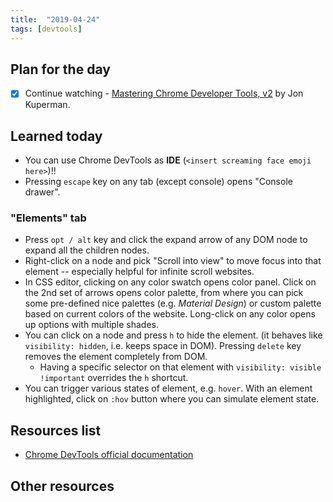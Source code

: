 ```yaml
---
title:  "2019-04-24"
tags: [devtools]
---
```


## Plan for the day

- [x] Continue watching - [Mastering Chrome Developer Tools, v2](https://frontendmasters.com/courses/chrome-dev-tools-v2/) by Jon Kuperman.

## Learned today

- You can use Chrome DevTools as **IDE** (`<insert screaming face emoji here>`)!!
- Pressing `escape` key on any tab (except console) opens "Console drawer".

### "Elements" tab

- Press `opt / alt` key and click the expand arrow of any DOM node to expand all the children nodes.
- Right-click on a node and pick "Scroll into view" to move focus into that element -- especially helpful for infinite scroll websites.
- In CSS editor, clicking on any color swatch opens color panel. Click on the 2nd set of arrows opens color palette, from where you can pick some pre-defined nice palettes (e.g. *Material Design*) or custom palette based on current colors of the website. Long-click on any color opens up options with multiple shades.
- You can click on a node and press `h` to hide the element. (it behaves like `visibility: hidden`, i.e. keeps space in DOM). Pressing `delete` key removes the element completely from DOM.
  - Having a specific selector on that element with `visibility: visible !important` overrides the `h` shortcut.
- You can trigger various states of element, e.g. `hover`. With an element highlighted, click on `:hov` button where you can simulate element state.

## Resources list

- [Chrome DevTools official documentation](https://developers.google.com/web/tools/chrome-devtools/)

## Other resources
